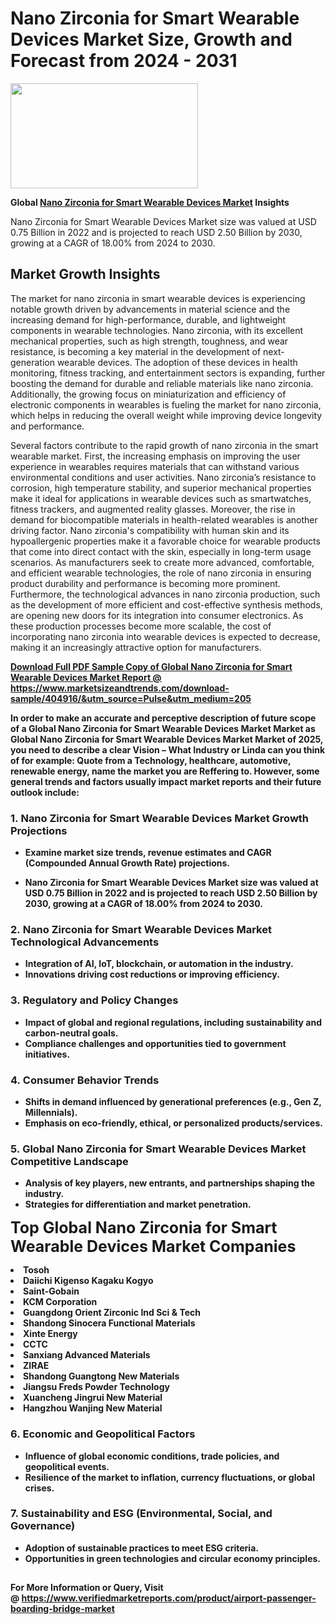 <H1>Nano Zirconia for Smart Wearable Devices Market Size, Growth and Forecast from 2024 - 2031</H1><img class="aligncenter size-medium wp-image-584254" src="https://thirdeyenews.in/wp-content/uploads/2024/09/Global-Market-Research-300x168.jpeg" alt="" width="300" height="168" /><p><strong>Global&nbsp;<a href="https://www.marketsizeandtrends.com/download-sample/404916/&amp;utm_source=Pulse&amp;utm_medium=205">Nano Zirconia for Smart Wearable Devices Market</a> Insights</strong></p><p>Nano Zirconia for Smart Wearable Devices Market size was valued at USD 0.75 Billion in 2022 and is projected to reach USD 2.50 Billion by 2030, growing at a CAGR of 18.00% from 2024 to 2030.</p><p><h2>Market Growth Insights</h2> <p>The market for nano zirconia in smart wearable devices is experiencing notable growth driven by advancements in material science and the increasing demand for high-performance, durable, and lightweight components in wearable technologies. Nano zirconia, with its excellent mechanical properties, such as high strength, toughness, and wear resistance, is becoming a key material in the development of next-generation wearable devices. The adoption of these devices in health monitoring, fitness tracking, and entertainment sectors is expanding, further boosting the demand for durable and reliable materials like nano zirconia. Additionally, the growing focus on miniaturization and efficiency of electronic components in wearables is fueling the market for nano zirconia, which helps in reducing the overall weight while improving device longevity and performance.</p> <p><strong><a href="#"></a></strong></p> <p>Several factors contribute to the rapid growth of nano zirconia in the smart wearable market. First, the increasing emphasis on improving the user experience in wearables requires materials that can withstand various environmental conditions and user activities. Nano zirconia’s resistance to corrosion, high temperature stability, and superior mechanical properties make it ideal for applications in wearable devices such as smartwatches, fitness trackers, and augmented reality glasses. Moreover, the rise in demand for biocompatible materials in health-related wearables is another driving factor. Nano zirconia's compatibility with human skin and its hypoallergenic properties make it a favorable choice for wearable products that come into direct contact with the skin, especially in long-term usage scenarios. As manufacturers seek to create more advanced, comfortable, and efficient wearable technologies, the role of nano zirconia in ensuring product durability and performance is becoming more prominent. Furthermore, the technological advances in nano zirconia production, such as the development of more efficient and cost-effective synthesis methods, are opening new doors for its integration into consumer electronics. As these production processes become more scalable, the cost of incorporating nano zirconia into wearable devices is expected to decrease, making it an increasingly attractive option for manufacturers.</p> <p><strong><a href="#"></p><p><span class=""><strong>Download Full PDF Sample Copy of Global Nano Zirconia for Smart Wearable Devices Market Report</strong> @ <a href="https://www.marketsizeandtrends.com/download-sample/404916/&amp;utm_source=Pulse&amp;utm_medium=205" target="_blank">https://www.marketsizeandtrends.com/download-sample/404916/&amp;utm_source=Pulse&amp;utm_medium=205</a></span></p><p>In order to make an accurate and perceptive description of future scope of a Global&nbsp;Nano Zirconia for Smart Wearable Devices Market Market as Global&nbsp;Nano Zirconia for Smart Wearable Devices Market Market of 2025, you need to describe a clear Vision &ndash; What Industry or Linda can you think of for example: Quote from a Technology, healthcare, automotive, renewable energy, name the market you are Reffering to. However, some general trends and factors usually impact market reports and their future outlook include:</p><h3>1.&nbsp;<strong>Nano Zirconia for Smart Wearable Devices Market Growth Projections</strong></h3><ul><li>Examine market size trends, revenue estimates and CAGR (Compounded Annual Growth Rate) projections.</li><li><p>Nano Zirconia for Smart Wearable Devices Market size was valued at USD 0.75 Billion in 2022 and is projected to reach USD 2.50 Billion by 2030, growing at a CAGR of 18.00% from 2024 to 2030.</p></li></ul><h3>2.&nbsp;<strong>Nano Zirconia for Smart Wearable Devices Market Technological Advancements</strong></h3><ul><li>Integration of AI, IoT, blockchain, or automation in the industry.</li><li>Innovations driving cost reductions or improving efficiency.</li></ul><h3>3.&nbsp;<strong>Regulatory and Policy Changes</strong></h3><ul><li>Impact of global and regional regulations, including sustainability and carbon-neutral goals.</li><li>Compliance challenges and opportunities tied to government initiatives.</li></ul><h3>4.&nbsp;<strong>Consumer Behavior Trends</strong></h3><ul><li>Shifts in demand influenced by generational preferences (e.g., Gen Z, Millennials).</li><li>Emphasis on eco-friendly, ethical, or personalized products/services.</li></ul><h3>5.&nbsp;<strong>Global Nano Zirconia for Smart Wearable Devices Market Competitive Landscape</strong></h3><ul><li>Analysis of key players, new entrants, and partnerships shaping the industry.</li><li>Strategies for differentiation and market penetration.</li></ul><p data-pm-slice="1 1 []"><span style="color: inherit; font-family: inherit; font-size: 25px;">Top Global Nano Zirconia for Smart Wearable Devices Market Companies</span></p><div class="" data-test-id=""><p><li>Tosoh</li><li> Daiichi Kigenso Kagaku Kogyo</li><li> Saint-Gobain</li><li> KCM Corporation</li><li> Guangdong Orient Zirconic Ind Sci & Tech</li><li> Shandong Sinocera Functional Materials</li><li> Xinte Energy</li><li> CCTC</li><li> Sanxiang Advanced Materials</li><li> ZIRAE</li><li> Shandong Guangtong New Materials</li><li> Jiangsu Freds Powder Technology</li><li> Xuancheng Jingrui New Material</li><li> Hangzhou Wanjing New Material</li></p></div><h3>6.&nbsp;<strong>Economic and Geopolitical Factors</strong></h3><ul><li>Influence of global economic conditions, trade policies, and geopolitical events.</li><li>Resilience of the market to inflation, currency fluctuations, or global crises.</li></ul><h3>7.&nbsp;<strong>Sustainability and ESG (Environmental, Social, and Governance)</strong></h3><ul><li>Adoption of sustainable practices to meet ESG criteria.</li><li>Opportunities in green technologies and circular economy principles.</li></ul><h2><strong style="font-size: 14px;">For More Information or Query, Visit @&nbsp;</strong><a style="background-color: #ffffff; font-size: 14px;" href="https://www.marketsizeandtrends.com/report/nano-zirconia-for-smart-wearable-devices-market/" target="_blank">https://www.verifiedmarketreports.com/product/airport-passenger-boarding-bridge-market</a></h2>
